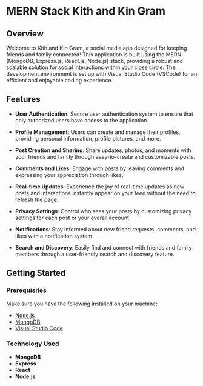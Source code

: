 # MERN Stack Kith and Kin Gram

## Overview

Welcome to Kith and Kin Gram, a social media app designed for keeping friends and family connected! This application is built using the MERN (MongoDB, Express.js, React.js, Node.js) stack, providing a robust and scalable solution for social interactions within your close circle. The development environment is set up with Visual Studio Code (VSCode) for an efficient and enjoyable coding experience.

## Features

- **User Authentication**: Secure user authentication system to ensure that only authorized users have access to the application.

- **Profile Management**: Users can create and manage their profiles, providing personal information, profile pictures, and more.

- **Post Creation and Sharing**: Share updates, photos, and moments with your friends and family through easy-to-create and customizable posts.

- **Comments and Likes**: Engage with posts by leaving comments and expressing your appreciation through likes.

- **Real-time Updates**: Experience the joy of real-time updates as new posts and interactions instantly appear on your feed without the need to refresh the page.

- **Privacy Settings**: Control who sees your posts by customizing privacy settings for each post or your overall account.

- **Notifications**: Stay informed about new friend requests, comments, and likes with a notification system.

- **Search and Discovery**: Easily find and connect with friends and family members through a user-friendly search and discovery feature.

## Getting Started

### Prerequisites

Make sure you have the following installed on your machine:

- [Node.js](https://nodejs.org/)
- [MongoDB](https://www.mongodb.com/try/download/community)
- [Visual Studio Code](https://code.visualstudio.com/)

### Technology Used
- **MongoDB**
- **Express**
- **React**
- **Node.js**
